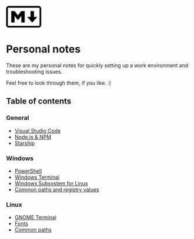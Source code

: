 <img src="assets/markdown.svg" width="96">

# Personal notes

These are my personal notes for quickly setting up a work environment and troubleshooting issues.

Feel free to look through them, if you like. :)

## Table of contents

### General
- [Visual Studio Code](vs-code.md)
- [Node.js & NPM](nodejs-npm.md)
- [Starship](starship.md)

### Windows
- [PowerShell](powershell.md)
- [Windows Terminal](windows-terminal.md)
- [Windows Subsystem for Linux](wsl2.md)
- [Common paths and registry values](windows-paths.md)

### Linux
- [GNOME Terminal](gnome-terminal.md)
- [Fonts](fonts.md)
- [Common paths](linux-paths.md)